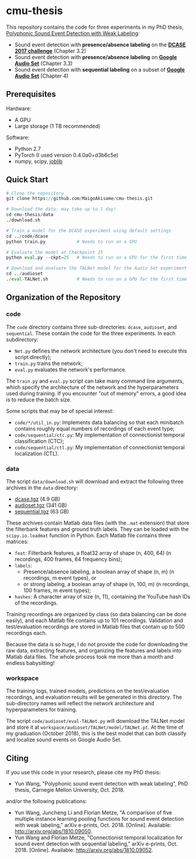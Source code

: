 # cmu-thesis

This repository contains the code for three experiments in my PhD thesis, [Polyphonic Sound Event Detection with Weak Labeling](http://www.cs.cmu.edu/~yunwang/papers/cmu-thesis.pdf):

* Sound event detection with **presence/absence labeling** on the **[DCASE 2017 challenge](http://www.cs.tut.fi/sgn/arg/dcase2017/challenge/task-large-scale-sound-event-detection)** (Chapter 3.2)
* Sound event detection with **presence/absence labeling** on **[Google Audio Set](https://research.google.com/audioset/)** (Chapter 3.3)
* Sound event detection with **sequential labeling** on a subset of **[Google Audio Set](https://research.google.com/audioset/)** (Chapter 4)

## Prerequisites

Hardware:
* A GPU
* Large storage (1 TB recommended)

Software:
* Python 2.7
* PyTorch (I used version 0.4.0a0+d3b6c5e)
* numpy, scipy, [joblib](https://pypi.org/project/joblib/)

## Quick Start

```python
# Clone the repository
git clone https://github.com/MaigoAkisame/cmu-thesis.git

# Download the data: may take up to 1 day!
cd cmu-thesis/data
./download.sh

# Train a model for the DCASE experiment using default settings
cd ../code/dcase
python train.py            # Needs to run on a GPU

# Evaluate the model at Checkpoint 25
python eval.py --ckpt=25   # Needs to run on a GPU for the first time

# Download and evaluate the TALNet model for the Audio Set experiment
cd ../audioset
./eval-TALNet.sh           # Needs to run on a GPU for the first time
```

## Organization of the Repository

### code

The `code` directory contains three sub-directories: `dcase`, `audioset`, and `sequential`. These contain the code for the three experiments. In each subdirectory:

* `Net.py` defines the network architecture (you don't need to execute this script directly);
* `train.py` trains the network;
* `eval.py` evaluates the network's performance.

The `train.py` and `eval.py` script can take many command line arguments, which specify the architecture of the network and the hyperparameters used during training. If you encounter "out of memory" errors, a good idea is to reduce the batch size.

Some scripts that may be of special interest:

* `code/*/util_in.py`: Implements data balancing so that each minibatch contains roughly equal numbers of recordings of each event type;
* `code/sequential/ctc.py`: My implementation of connectionist temporal classification (CTC);
* `code/sequential/ctl.py`: My implementation of connectionist temporal localization (CTL).

### data

The script `data/download.sh` will download and extract the following three archives in the `data` directory:

* [dcase.tgz](http://islpc21.is.cs.cmu.edu/yunwang/git/cmu-thesis/data/dcase.tgz) (4.9 GB)
* [audioset.tgz](http://islpc21.is.cs.cmu.edu/yunwang/git/cmu-thesis/data/dcase.tgz) (341 GB)
* [sequential.tgz](http://islpc21.is.cs.cmu.edu/yunwang/git/cmu-thesis/data/dcase.tgz) (63 GB)

These archives contain Matlab data files (with the `.mat` extension) that store the filterbank features and ground truth labels. They can be loaded with the `scipy.io.loadmat` function in Python. Each Matlab file contains three matrices:

* `feat`: Filterbank features, a float32 array of shape (n, 400, 64) (n recordings, 400 frames, 64 frequency bins);
* `labels`:
  * Presence/absence labeling, a boolean array of shape (n, m) (n recordings, m event types), or
  * or strong labelng, a boolean array of shape (n, 100, m) (n recordings, 100 frames, m event types);
* `hashes`: A character array of size (n, 11), containing the YouTube hash IDs of the recordings.

Training recordings are organized by class (so data balancing can be done easily), and each Matlab file contains up to 101 recordings. Validation and test/evaluation recordings are stored in Matlab files that contain up to 500 recordings each.

Because the data is so huge, I do not provide the code for downloading the raw data, extracting features, and organizing the features and labels into Matlab data files. The whole process took me more than a month and endless babysitting!

### workspace

The training logs, trained models, predictions on the test/evaluation recordings, and evaluation results will be generated in this directory. The sub-directory names will reflect the network architecture and hyperparameters for training.

The script `code/audioset/eval-TALNet.py` will download the TALNet model and store it at `workspace/audioset/TALNet/model/TALNet.pt`. At the time of my graduation (October 2018), this is the best model that can both classify and localize sound events on Google Audio Set.

## Citing

If you use this code in your research, please cite my PhD thesis:

* Yun Wang, "Polyphonic sound event detection with weak labeling", PhD thesis, Carnegie Mellon University, Oct. 2018.

and/or the following publications:

* Yun Wang, Juncheng Li and Florian Metze, "A comparison of five multiple instance learning pooling functions for sound event detection with weak labeling," arXiv e-prints, Oct. 2018. [Online]. Available: <http://arxiv.org/abs/1810.09050>.
* Yun Wang and Florian Metze, "Connectionist temporal localization for sound event detection with sequential labeling," arXiv e-prints, Oct. 2018. [Online]. Available: <http://arxiv.org/abs/1810.09052>.
